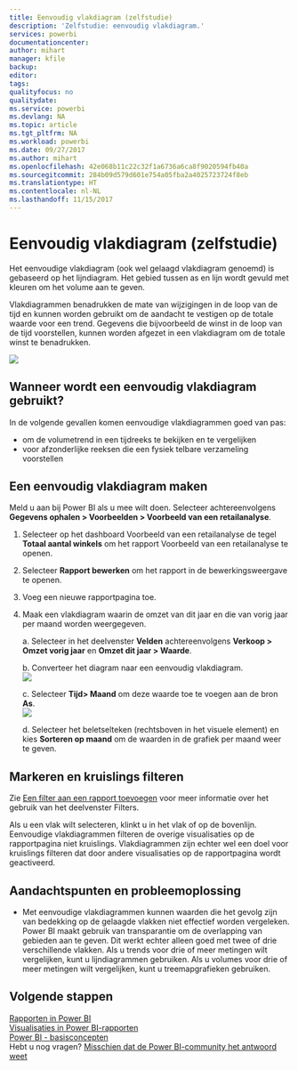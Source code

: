 ```yaml
---
title: Eenvoudig vlakdiagram (zelfstudie)
description: 'Zelfstudie: eenvoudig vlakdiagram.'
services: powerbi
documentationcenter: 
author: mihart
manager: kfile
backup: 
editor: 
tags: 
qualityfocus: no
qualitydate: 
ms.service: powerbi
ms.devlang: NA
ms.topic: article
ms.tgt_pltfrm: NA
ms.workload: powerbi
ms.date: 09/27/2017
ms.author: mihart
ms.openlocfilehash: 42e068b11c22c32f1a6736a6ca8f9020594fb40a
ms.sourcegitcommit: 284b09d579d601e754a05fba2a4025723724f8eb
ms.translationtype: HT
ms.contentlocale: nl-NL
ms.lasthandoff: 11/15/2017
---
```

# <a name="basic-area-chart-tutorial"></a>Eenvoudig vlakdiagram (zelfstudie)
Het eenvoudige vlakdiagram (ook wel gelaagd vlakdiagram genoemd) is gebaseerd op het lijndiagram. Het gebied tussen as en lijn wordt gevuld met kleuren om het volume aan te geven. 

Vlakdiagrammen benadrukken de mate van wijzigingen in de loop van de tijd en kunnen worden gebruikt om de aandacht te vestigen op de totale waarde voor een trend. Gegevens die bijvoorbeeld de winst in de loop van de tijd voorstellen, kunnen worden afgezet in een vlakdiagram om de totale winst te benadrukken.

![](media/power-bi-visualization-basic-area-chart/powerbi-area-chartnew.png)

## <a name="when-to-use-a-basic-area-chart"></a>Wanneer wordt een eenvoudig vlakdiagram gebruikt?
In de volgende gevallen komen eenvoudige vlakdiagrammen goed van pas:

* om de volumetrend in een tijdreeks te bekijken en te vergelijken 
* voor afzonderlijke reeksen die een fysiek telbare verzameling voorstellen

## <a name="create-a-basic-area-chart"></a>Een eenvoudig vlakdiagram maken
Meld u aan bij Power BI als u mee wilt doen. Selecteer achtereenvolgens **Gegevens ophalen \> Voorbeelden \> Voorbeeld van een retailanalyse**. 

1. Selecteer op het dashboard Voorbeeld van een retailanalyse de tegel **Totaal aantal winkels** om het rapport Voorbeeld van een retailanalyse te openen.
2. Selecteer **Rapport bewerken** om het rapport in de bewerkingsweergave te openen.
3. Voeg een nieuwe rapportpagina toe.
4. Maak een vlakdiagram waarin de omzet van dit jaar en die van vorig jaar per maand worden weergegeven.
   
   a.  Selecteer in het deelvenster **Velden** achtereenvolgens **Verkoop \> Omzet vorig jaar** en **Omzet dit jaar > Waarde**.
   
   b.  Converteer het diagram naar een eenvoudig vlakdiagram.    
   ![](media/power-bi-visualization-basic-area-chart/convertchart.png)
   
   c.  Selecteer **Tijd\> Maand** om deze waarde toe te voegen aan de bron **As**.   
   ![](media/power-bi-visualization-basic-area-chart/powerbi-area-chartnew.png)
   
   d.  Selecteer het beletselteken (rechtsboven in het visuele element) en kies **Sorteren op maand** om de waarden in de grafiek per maand weer te geven.

## <a name="highlighting-and-cross-filtering"></a>Markeren en kruislings filteren
Zie [Een filter aan een rapport toevoegen](power-bi-report-add-filter.md) voor meer informatie over het gebruik van het deelvenster Filters.

Als u een vlak wilt selecteren, klinkt u in het vlak of op de bovenlijn.  Eenvoudige vlakdiagrammen filteren de overige visualisaties op de rapportpagina niet kruislings. Vlakdiagrammen zijn echter wel een doel voor kruislings filteren dat door andere visualisaties op de rapportpagina wordt geactiveerd.

## <a name="considerations-and-troubleshooting"></a>Aandachtspunten en probleemoplossing
* Met eenvoudige vlakdiagrammen kunnen waarden die het gevolg zijn van bedekking op de gelaagde vlakken niet effectief worden vergeleken. Power BI maakt gebruik van transparantie om de overlapping van gebieden aan te geven. Dit werkt echter alleen goed met twee of drie verschillende vlakken. Als u trends voor drie of meer metingen wilt vergelijken, kunt u lijndiagrammen gebruiken. Als u volumes voor drie of meer metingen wilt vergelijken, kunt u treemapgrafieken gebruiken.

## <a name="next-steps"></a>Volgende stappen
[Rapporten in Power BI](service-reports.md)  
[Visualisaties in Power BI-rapporten](power-bi-report-visualizations.md)  
[Power BI - basisconcepten](service-basic-concepts.md)  
Hebt u nog vragen? [Misschien dat de Power BI-community het antwoord weet](http://community.powerbi.com/)

